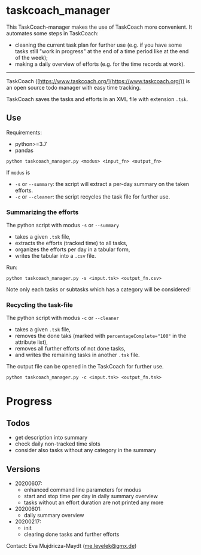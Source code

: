 # taskcoach_manager
This TaskCoach-manager makes the use of TaskCoach more convenient. It automates some steps in TaskCoach:
 - cleaning the current task plan for further use (e.g. if you have some tasks still "work in progress" at the end of a time period like at the end of the week);
 - making a daily overview of efforts (e.g. for the time records at work).
 
 ---


TaskCoach ([https://www.taskcoach.org/](https://www.taskcoach.org/)) is an open source todo manager with easy time tracking.

TaskCoach saves the tasks and efforts in an XML file with extension `.tsk`. 


## Use

Requirements:
- python>=3.7
- pandas


```
python taskcoach_manager.py <modus> <input_fn> <output_fn>
```
If `modus` is
* `-s` or `--summary`: the script will extract a per-day summary on the taken efforts.
* `-c` or `--cleaner`: the script recycles the task file for further use.

### Summarizing the efforts

The python script with modus `-s` or `--summary`
- takes a given `.tsk` file,
- extracts the efforts (tracked time) to all tasks,
- organizes the efforts per day in a tabular form,
- writes the tabular into a `.csv` file.

Run:
```
python taskcoach_manager.py -s <input.tsk> <output_fn.csv>
```

Note only each tasks or subtasks which has a category will be considered!



### Recycling the task-file

The python script with modus `-c` or `--cleaner`
- takes a given `.tsk` file, 
- removes the done taks (marked with `percentageComplete="100"` in the attribute list),
- removes all further efforts of not done tasks, 
- and writes the remaining tasks in another `.tsk` file.

The output file can be opened in the TaskCoach for further use.



```
python taskcoach_manager.py -c <input.tsk> <output_fn.tsk>
```

# Progress

## Todos
- get description into summary
- check daily non-tracked time slots 
- consider also tasks without any category in the summary


## Versions
- 20200607:
  * enhanced command line parameters for modus
  * start and stop time per day in daily summary overview
  * tasks without an effort duration are not printed any more
- 20200601:
  * daily summary overview
- 20200217: 
  * init
  * clearing done tasks and further efforts
 

Contact: Eva Mujdricza-Maydt (me.levelek@gmx.de)
